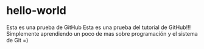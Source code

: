 # hello-world
Esta es una prueba de GitHub
Esta es una prueba del tutorial de GitHub!!!
Simplemente aprendiendo un poco de mas sobre programación y el sistema de Git =)
